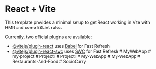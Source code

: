 # React + Vite

This template provides a minimal setup to get React working in Vite with HMR and some ESLint rules.

Currently, two official plugins are available:

- [@vitejs/plugin-react](https://github.com/vitejs/vite-plugin-react/blob/main/packages/plugin-react/README.md) uses [Babel](https://babeljs.io/) for Fast Refresh
- [@vitejs/plugin-react-swc](https://github.com/vitejs/vite-plugin-react-swc) uses [SWC](https://swc.rs/) for Fast Refresh
#   M y W e b A p p  
 #   m y - p r o j e c t  
 #   P r o j e c t 1  
 #   P r o j e c t 1  
 #   M y - W e b A p p  
 #   M y - W e b A p p  
 #   R e s t a u r a n t s - A n d - F o o d  
 #   S o c i o C u r r y  
 